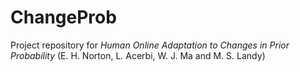 # ChangeProb

Project repository for *Human Online Adaptation to Changes in Prior Probability* 
(E. H. Norton, L. Acerbi, W. J. Ma and M. S. Landy)
